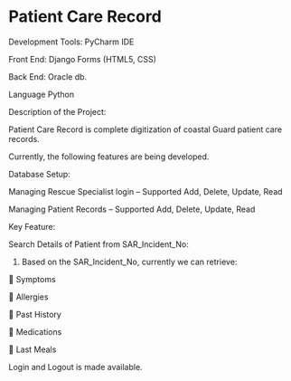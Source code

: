 # Patient Care Record
Development Tools: PyCharm IDE

Front End: Django Forms (HTML5, CSS)

Back End: Oracle db.

Language Python

Description of the Project:

Patient Care Record is complete digitization of coastal Guard patient care records.

Currently, the following features are being developed.

Database Setup:

Managing Rescue Specialist login – Supported Add, Delete, Update, Read

Managing Patient Records – Supported Add, Delete, Update, Read

Key Feature:

Search Details of Patient from SAR_Incident_No:

1.	Based on the SAR_Incident_No, currently we can retrieve:

	Symptoms

	Allergies

	Past History

	Medications

	Last Meals

 Login and Logout is made available.
